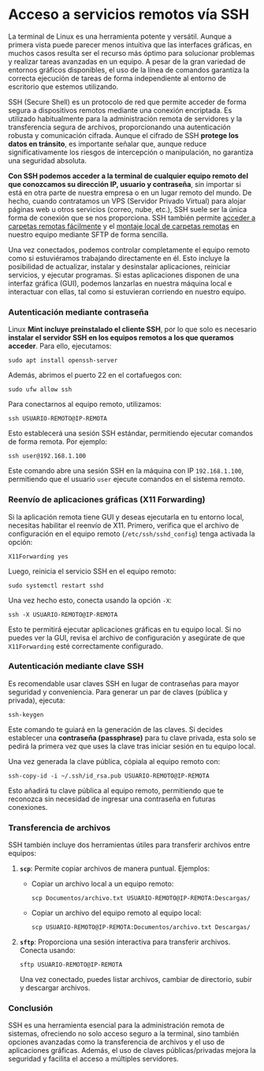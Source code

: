 # Acceso a servicios remotos vía SSH

La terminal de Linux es una herramienta potente y versátil. Aunque a primera vista puede parecer menos intuitiva que las interfaces gráficas, en muchos casos resulta ser el recurso más óptimo para solucionar problemas y realizar tareas avanzadas en un equipo. A pesar de la gran variedad de entornos gráficos disponibles, el uso de la línea de comandos garantiza la correcta ejecución de tareas de forma independiente al entorno de escritorio que estemos utilizando.

SSH (Secure Shell) es un protocolo de red que permite acceder de forma segura a dispositivos remotos mediante una conexión encriptada. Es utilizado habitualmente para la administración remota de servidores y la transferencia segura de archivos, proporcionando una autenticación robusta y comunicación cifrada. Aunque el cifrado de SSH **protege los datos en tránsito**, es importante señalar que, aunque reduce significativamente los riesgos de intercepción o manipulación, no garantiza una seguridad absoluta.

**Con SSH podemos acceder a la terminal de cualquier equipo remoto del que conozcamos su dirección IP, usuario y contraseña**, sin importar si está en otra parte de nuestra empresa o en un lugar remoto del mundo. De hecho, cuando contratamos un VPS (Servidor Privado Virtual) para alojar páginas web u otros servicios (correo, nube, etc.), SSH suele ser la única forma de conexión que se nos proporciona. SSH también permite [acceder a carpetas remotas fácilmente](https://forums.linuxmint.com/viewtopic.php?p=2292172#p2292172) y el [montaje local de carpetas remotas](https://forums.linuxmint.com/viewtopic.php?t=402352) en nuestro equipo mediante SFTP de forma sencilla.

Una vez conectados, podemos controlar completamente el equipo remoto como si estuviéramos trabajando directamente en él. Esto incluye la posibilidad de actualizar, instalar y desinstalar aplicaciones, reiniciar servicios, y ejecutar programas. Si estas aplicaciones disponen de una interfaz gráfica (GUI), podemos lanzarlas en nuestra máquina local e interactuar con ellas, tal como si estuvieran corriendo en nuestro equipo.

### Autenticación mediante contraseña

Linux **Mint incluye preinstalado el cliente SSH**, por lo que solo es necesario **instalar el servidor SSH en los equipos remotos a los que queramos acceder**. Para ello, ejecutamos:

```
sudo apt install openssh-server
```

Además, abrimos el puerto 22 en el cortafuegos con:

```
sudo ufw allow ssh
```

Para conectarnos al equipo remoto, utilizamos:

```
ssh USUARIO-REMOTO@IP-REMOTA
```

Esto establecerá una sesión SSH estándar, permitiendo ejecutar comandos de forma remota. Por ejemplo:

```
ssh user@192.168.1.100
```

Este comando abre una sesión SSH en la máquina con IP `192.168.1.100`, permitiendo que el usuario `user` ejecute comandos en el sistema remoto.

### Reenvío de aplicaciones gráficas (X11 Forwarding)

Si la aplicación remota tiene GUI y deseas ejecutarla en tu entorno local, necesitas habilitar el reenvío de X11. Primero, verifica que el archivo de configuración en el equipo remoto (`/etc/ssh/sshd_config`) tenga activada la opción:

```
X11Forwarding yes
```

Luego, reinicia el servicio SSH en el equipo remoto:

```
sudo systemctl restart sshd
```

Una vez hecho esto, conecta usando la opción `-X`:

```
ssh -X USUARIO-REMOTO@IP-REMOTA
```

Esto te permitirá ejecutar aplicaciones gráficas en tu equipo local. Si no puedes ver la GUI, revisa el archivo de configuración y asegúrate de que `X11Forwarding` esté correctamente configurado.

### Autenticación mediante clave SSH

Es recomendable usar claves SSH en lugar de contraseñas para mayor seguridad y conveniencia. Para generar un par de claves (pública y privada), ejecuta:

```
ssh-keygen
```

Este comando te guiará en la generación de las claves. Si decides establecer una **contraseña (passphrase)** para tu clave privada, esta solo se pedirá la primera vez que uses la clave tras iniciar sesión en tu equipo local.

Una vez generada la clave pública, cópiala al equipo remoto con:

```
ssh-copy-id -i ~/.ssh/id_rsa.pub USUARIO-REMOTO@IP-REMOTA
```

Esto añadirá tu clave pública al equipo remoto, permitiendo que te reconozca sin necesidad de ingresar una contraseña en futuras conexiones.

### Transferencia de archivos

SSH también incluye dos herramientas útiles para transferir archivos entre equipos:

1. **`scp`**: Permite copiar archivos de manera puntual. Ejemplos:

   - Copiar un archivo local a un equipo remoto:

     ```
     scp Documentos/archivo.txt USUARIO-REMOTO@IP-REMOTA:Descargas/
     ```

   - Copiar un archivo del equipo remoto al equipo local:

     ```
     scp USUARIO-REMOTO@IP-REMOTA:Documentos/archivo.txt Descargas/
     ```

2. **`sftp`**: Proporciona una sesión interactiva para transferir archivos. Conecta usando:

   ```
   sftp USUARIO-REMOTO@IP-REMOTA
   ```

   Una vez conectado, puedes listar archivos, cambiar de directorio, subir y descargar archivos.

### Conclusión

SSH es una herramienta esencial para la administración remota de sistemas, ofreciendo no solo acceso seguro a la terminal, sino también opciones avanzadas como la transferencia de archivos y el uso de aplicaciones gráficas. Además, el uso de claves públicas/privadas mejora la seguridad y facilita el acceso a múltiples servidores.